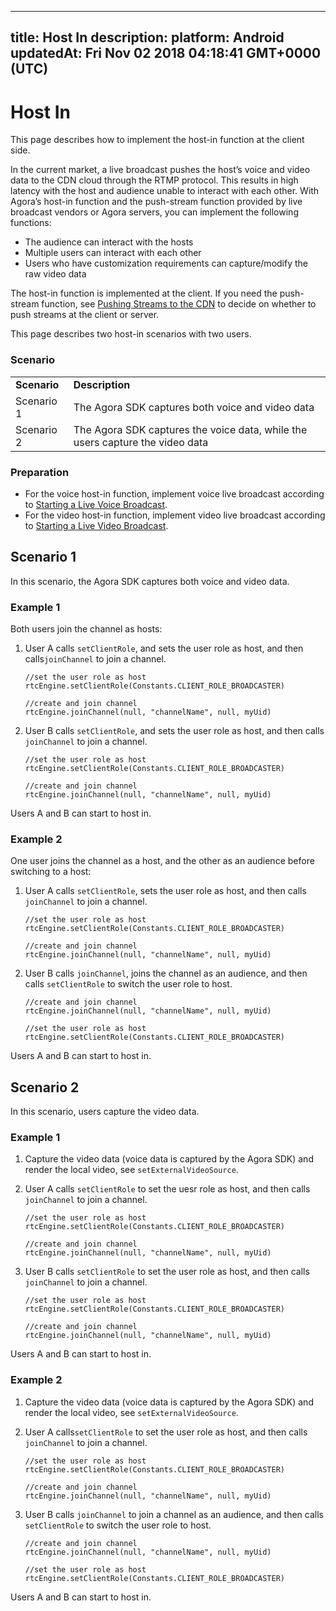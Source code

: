 
---
title: Host In
description: 
platform: Android
updatedAt: Fri Nov 02 2018 04:18:41 GMT+0000 (UTC)
---
# Host In
This page describes how to implement the host-in function at the client side.

In the current market, a live broadcast pushes the host’s voice and video data to the CDN cloud through the RTMP protocol. This results in high latency with the host and audience unable to interact with each other. With Agora’s host-in function and the push-stream function provided by live broadcast vendors or Agora servers, you can implement the following functions:

-   The audience can interact with the hosts
-   Multiple users can interact with each other
-   Users who have customization requirements can capture/modify the raw video data


The host-in function is implemented at the client. If you need the push-stream function, see [Pushing Streams to the CDN](../../en/Quickstart%20Guide/push_stream_android.md) to decide on whether to push streams at the client or server.

This page describes two host-in scenarios with two users.

### Scenario

<table>
<colgroup>
<col/>
<col/>
</colgroup>
<tbody>
<tr><td><strong>Scenario</strong></td>
<td><strong>Description</strong></td>
</tr>
<tr><td>Scenario 1</td>
<td>The Agora SDK captures both voice and video data</td>
</tr>
<tr><td>Scenario 2</td>
<td>The Agora SDK captures the voice data, while the users capture the video data</td>
</tr>
</tbody>
</table>



### Preparation

-   For the voice host-in function, implement voice live broadcast according to [Starting a Live Voice Broadcast](../../en/Quickstart%20Guide/broadcast_audio_android.md).
-   For the video host-in function, implement video live broadcast according to [Starting a Live Video Broadcast](../../en/Quickstart%20Guide/broadcast_video_android.md).


## Scenario 1

In this scenario, the Agora SDK captures both voice and video data.

### Example 1

Both users join the channel as hosts:

1.  User A calls `setClientRole`, and sets the user role as host, and then calls`joinChannel` to join a channel.

	```
	//set the user role as host
	rtcEngine.setClientRole(Constants.CLIENT_ROLE_BROADCASTER)

	//create and join channel
	rtcEngine.joinChannel(null, "channelName", null, myUid)
	```

2.  User B calls `setClientRole`, and sets the user role as host, and then calls `joinChannel` to join a channel.

	```
	//set the user role as host
	rtcEngine.setClientRole(Constants.CLIENT_ROLE_BROADCASTER)

	//create and join channel
	rtcEngine.joinChannel(null, "channelName", null, myUid)
	```

Users A and B can start to host in.

### Example 2

One user joins the channel as a host, and the other as an audience before switching to a host:

1.  User A calls `setClientRole`, sets the user role as host, and then calls `joinChannel` to join a channel.

	```
	//set the user role as host
	rtcEngine.setClientRole(Constants.CLIENT_ROLE_BROADCASTER)

	//create and join channel
	rtcEngine.joinChannel(null, "channelName", null, myUid)
	```

2.  User B calls `joinChannel`, joins the channel as an audience, and then calls `setClientRole` to switch the user role to host.

	```
	//create and join channel
	rtcEngine.joinChannel(null, "channelName", null, myUid)

	//set the user role as host
	rtcEngine.setClientRole(Constants.CLIENT_ROLE_BROADCASTER)
	```

Users A and B can start to host in.

## Scenario 2

In this scenario, users capture the video data.

### Example 1

1.  Capture the video data \(voice data is captured by the Agora SDK\) and render the local video, see `setExternalVideoSource`.

2.  User A calls `setClientRole` to set the uesr role as host, and then calls `joinChannel` to join a channel.

	```
	//set the user role as host
	rtcEngine.setClientRole(Constants.CLIENT_ROLE_BROADCASTER)

	//create and join channel
	rtcEngine.joinChannel(null, "channelName", null, myUid)
	```

3.  User B calls `setClientRole` to set the user role as host, and then calls `joinChannel` to join a channel.

	```
	//set the user role as host
	rtcEngine.setClientRole(Constants.CLIENT_ROLE_BROADCASTER)

	//create and join channel
	rtcEngine.joinChannel(null, "channelName", null, myUid)
	```

Users A and B can start to host in.

### Example 2

1.  Capture the video data \(voice data is captured by the Agora SDK\) and render the local video, see `setExternalVideoSource`.

2.  User A calls`setClientRole` to set the user role as host, and then calls `joinChannel` to join a channel.

	```
	//set the user role as host
	rtcEngine.setClientRole(Constants.CLIENT_ROLE_BROADCASTER)

	//create and join channel
	rtcEngine.joinChannel(null, "channelName", null, myUid)
	```

3.  User B calls `joinChannel` to join a channel as an audience, and then calls `setClientRole` to switch the user role to host.

	```
	//create and join channel
	rtcEngine.joinChannel(null, "channelName", null, myUid)

	//set the user role as host
	rtcEngine.setClientRole(Constants.CLIENT_ROLE_BROADCASTER)
	```

Users A and B can start to host in.


